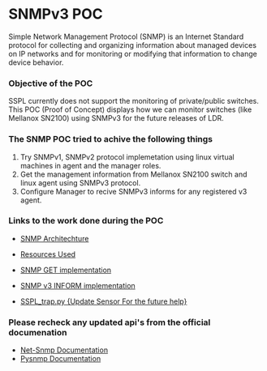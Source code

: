 # SNMPv3 POC
Simple Network Management Protocol (SNMP) is an Internet Standard protocol for collecting and organizing information about managed devices on IP networks and for monitoring or modifying that information to change device behavior.

### Objective of the POC
SSPL currently does not support the monitoring of private/public switches.
This POC (Proof of Concept) displays how we can monitor switches (like
Mellanox SN2100) using SNMPv3 for the future releases of LDR.

### The SNMP POC tried to achive the following things
1. Try SNMPv1, SNMPv2 protocol implemetation using linux virtual machines in agent and the manager roles.
1. Get the management information from Mellanox SN2100 switch and linux agent using SNMPv3 protocol.
1. Configure Manager to recive  SNMPv3 informs for any registered v3 agent.

### Links to the work done during the POC

* [SNMP Architechture](https://github.com/sumedhak27/cortx-experiments/blob/EOS-11060-Mellanox_SN2100_monitoring_using_SNMPv3/SNMPv3/docs/snmp_arch.md)

* [Resources Used](https://github.com/sumedhak27/cortx-experiments/blob/EOS-11060-Mellanox_SN2100_monitoring_using_SNMPv3/SNMPv3/docs/resources.md)

* [SNMP GET implementation](https://github.com/sumedhak27/cortx-experiments/blob/EOS-11060-Mellanox_SN2100_monitoring_using_SNMPv3/SNMPv3/docs/snmp_get_impl.md)

* [SNMP v3 INFORM implementation](https://github.com/sumedhak27/cortx-experiments/blob/EOS-11060-Mellanox_SN2100_monitoring_using_SNMPv3/SNMPv3/docs/snmp_inform_impl.md)

* [SSPL_trap.py {Update Sensor For the future help}](https://github.com/sumedhak27/cortx-experiments/blob/EOS-11060-Mellanox_SN2100_monitoring_using_SNMPv3/SNMPv3/src/trap_receiver.py)

### Please recheck any updated api's from the official documenation
* [Net-Snmp Documentation](http://www.net-snmp.org/)
* [Pysnmp Documentation](https://pysnmp.readthedocs.io/en/latest/)
